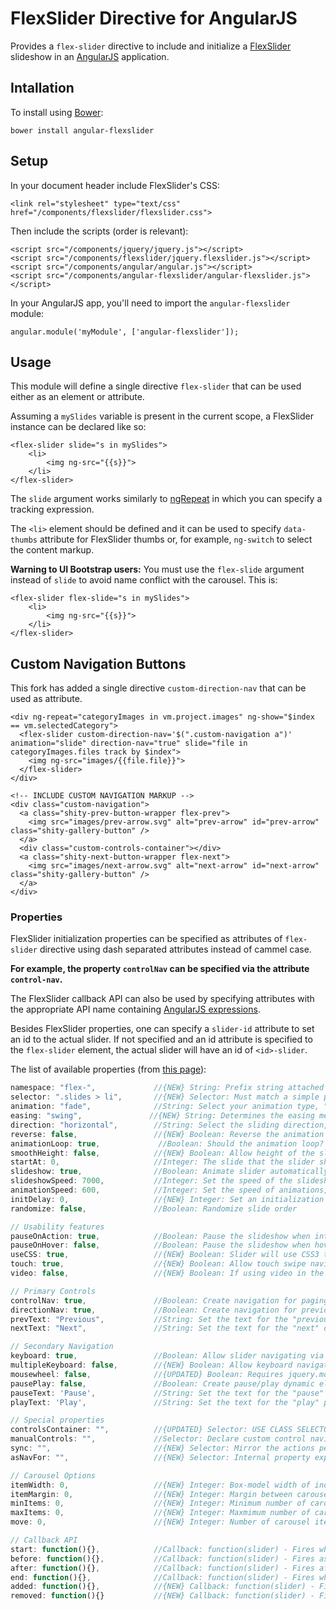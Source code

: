 # FlexSlider Directive for AngularJS

Provides a `flex-slider` directive to include and initialize a [FlexSlider](http://flexslider.woothemes.com/) slideshow in an [AngularJS](http://angularjs.org/) application.

## Intallation

To install using [Bower](http://bower.io):

```
bower install angular-flexslider
```

## Setup

In your document header include FlexSlider's CSS:

```
<link rel="stylesheet" type="text/css" href="/components/flexslider/flexslider.css">
```

Then include the scripts (order is relevant):

```
<script src="/components/jquery/jquery.js"></script>
<script src="/components/flexslider/jquery.flexslider.js"></script>
<script src="/components/angular/angular.js"></script>
<script src="/components/angular-flexslider/angular-flexslider.js"></script>
```

In your AngularJS app, you'll need to import the `angular-flexslider` module:

```
angular.module('myModule', ['angular-flexslider']);
```

## Usage

This module will define a single directive `flex-slider` that can be used either as
an element or attribute.

Assuming a `mySlides` variable is present in the current scope, a FlexSlider instance
can be declared like so:

```
<flex-slider slide="s in mySlides">
	<li>
		<img ng-src="{{s}}">
	</li>
</flex-slider>
```

The `slide` argument works similarly to [ngRepeat](http://docs.angularjs.org/api/ng.directive:ngRepeat)
in which you can specify a tracking expression.

The `<li>` element should be defined and it can be used to specify `data-thumbs`
attribute for FlexSlider thumbs or, for example, `ng-switch` to select the content
markup.

<b>Warning to UI Bootstrap users:</b> You must use the `flex-slide` argument instead of `slide` to avoid name conflict with the carousel. This is:

```
<flex-slider flex-slide="s in mySlides">
	<li>
		<img ng-src="{{s}}">
	</li>
</flex-slider>
```
## Custom Navigation Buttons

This fork has added a single directive `custom-direction-nav` that can be used as attribute.

```
<div ng-repeat="categoryImages in vm.project.images" ng-show="$index == vm.selectedCategory">
  <flex-slider custom-direction-nav='$(".custom-navigation a")' animation="slide" direction-nav="true" slide="file in categoryImages.files track by $index">
    <img ng-src="images/{{file.file}}">
  </flex-slider>
</div>

<!-- INCLUDE CUSTOM NAVIGATION MARKUP -->
<div class="custom-navigation">
  <a class="shity-prev-button-wrapper flex-prev">
    <img src="images/prev-arrow.svg" alt="prev-arrow" id="prev-arrow" class="shity-gallery-button" />
  </a>
  <div class="custom-controls-container"></div>
  <a class="shity-next-button-wrapper flex-next">
    <img src="images/next-arrow.svg" alt="next-arrow" id="next-arrow" class="shity-gallery-button" />
  </a>
</div>
```

### Properties

FlexSlider initialization properties can be specified as attributes of `flex-slider`
directive using dash separated attributes instead of cammel case.

**For example, the property `controlNav` can be specified via the attribute `control-nav`.**

The FlexSlider callback API can also be used by specifying attributes with the
appropriate API name containing [AngularJS expressions](http://docs.angularjs.org/guide/expression).

Besides FlexSlider properties, one can specify a `slider-id` attribute to set an
id to the actual slider. If not specified and an id attribute is specified to
the `flex-slider` element, the actual slider will have an id of `<id>-slider`.

The list of available properties (from [this page](http://www.woothemes.com/flexslider/#tabs-flexslider-info-tabber-tab-2)):

```javascript
namespace: "flex-",             //{NEW} String: Prefix string attached to the class of every element generated by the plugin
selector: ".slides > li",       //{NEW} Selector: Must match a simple pattern. '{container} > {slide}' -- Ignore pattern at your own peril
animation: "fade",              //String: Select your animation type, "fade" or "slide"
easing: "swing",               //{NEW} String: Determines the easing method used in jQuery transitions. jQuery easing plugin is supported!
direction: "horizontal",        //String: Select the sliding direction, "horizontal" or "vertical"
reverse: false,                 //{NEW} Boolean: Reverse the animation direction
animationLoop: true,             //Boolean: Should the animation loop? If false, directionNav will received "disable" classes at either end
smoothHeight: false,            //{NEW} Boolean: Allow height of the slider to animate smoothly in horizontal mode
startAt: 0,                     //Integer: The slide that the slider should start on. Array notation (0 = first slide)
slideshow: true,                //Boolean: Animate slider automatically
slideshowSpeed: 7000,           //Integer: Set the speed of the slideshow cycling, in milliseconds
animationSpeed: 600,            //Integer: Set the speed of animations, in milliseconds
initDelay: 0,                   //{NEW} Integer: Set an initialization delay, in milliseconds
randomize: false,               //Boolean: Randomize slide order

// Usability features
pauseOnAction: true,            //Boolean: Pause the slideshow when interacting with control elements, highly recommended.
pauseOnHover: false,            //Boolean: Pause the slideshow when hovering over slider, then resume when no longer hovering
useCSS: true,                   //{NEW} Boolean: Slider will use CSS3 transitions if available
touch: true,                    //{NEW} Boolean: Allow touch swipe navigation of the slider on touch-enabled devices
video: false,                   //{NEW} Boolean: If using video in the slider, will prevent CSS3 3D Transforms to avoid graphical glitches

// Primary Controls
controlNav: true,               //Boolean: Create navigation for paging control of each clide? Note: Leave true for manualControls usage
directionNav: true,             //Boolean: Create navigation for previous/next navigation? (true/false)
prevText: "Previous",           //String: Set the text for the "previous" directionNav item
nextText: "Next",               //String: Set the text for the "next" directionNav item

// Secondary Navigation
keyboard: true,                 //Boolean: Allow slider navigating via keyboard left/right keys
multipleKeyboard: false,        //{NEW} Boolean: Allow keyboard navigation to affect multiple sliders. Default behavior cuts out keyboard navigation with more than one slider present.
mousewheel: false,              //{UPDATED} Boolean: Requires jquery.mousewheel.js (https://github.com/brandonaaron/jquery-mousewheel) - Allows slider navigating via mousewheel
pausePlay: false,               //Boolean: Create pause/play dynamic element
pauseText: 'Pause',             //String: Set the text for the "pause" pausePlay item
playText: 'Play',               //String: Set the text for the "play" pausePlay item

// Special properties
controlsContainer: "",          //{UPDATED} Selector: USE CLASS SELECTOR. Declare which container the navigation elements should be appended too. Default container is the FlexSlider element. Example use would be ".flexslider-container". Property is ignored if given element is not found.
manualControls: "",             //Selector: Declare custom control navigation. Examples would be ".flex-control-nav li" or "#tabs-nav li img", etc. The number of elements in your controlNav should match the number of slides/tabs.
sync: "",                       //{NEW} Selector: Mirror the actions performed on this slider with another slider. Use with care.
asNavFor: "",                   //{NEW} Selector: Internal property exposed for turning the slider into a thumbnail navigation for another slider

// Carousel Options
itemWidth: 0,                   //{NEW} Integer: Box-model width of individual carousel items, including horizontal borders and padding.
itemMargin: 0,                  //{NEW} Integer: Margin between carousel items.
minItems: 0,                    //{NEW} Integer: Minimum number of carousel items that should be visible. Items will resize fluidly when below this.
maxItems: 0,                    //{NEW} Integer: Maxmimum number of carousel items that should be visible. Items will resize fluidly when above this limit.
move: 0,                        //{NEW} Integer: Number of carousel items that should move on animation. If 0, slider will move all visible items.

// Callback API
start: function(){},            //Callback: function(slider) - Fires when the slider loads the first slide
before: function(){},           //Callback: function(slider) - Fires asynchronously with each slider animation
after: function(){},            //Callback: function(slider) - Fires after each slider animation completes
end: function(){},              //Callback: function(slider) - Fires when the slider reaches the last slide (asynchronous)
added: function(){},            //{NEW} Callback: function(slider) - Fires after a slide is added
removed: function(){}           //{NEW} Callback: function(slider) - Fires after a slide is removed
```
